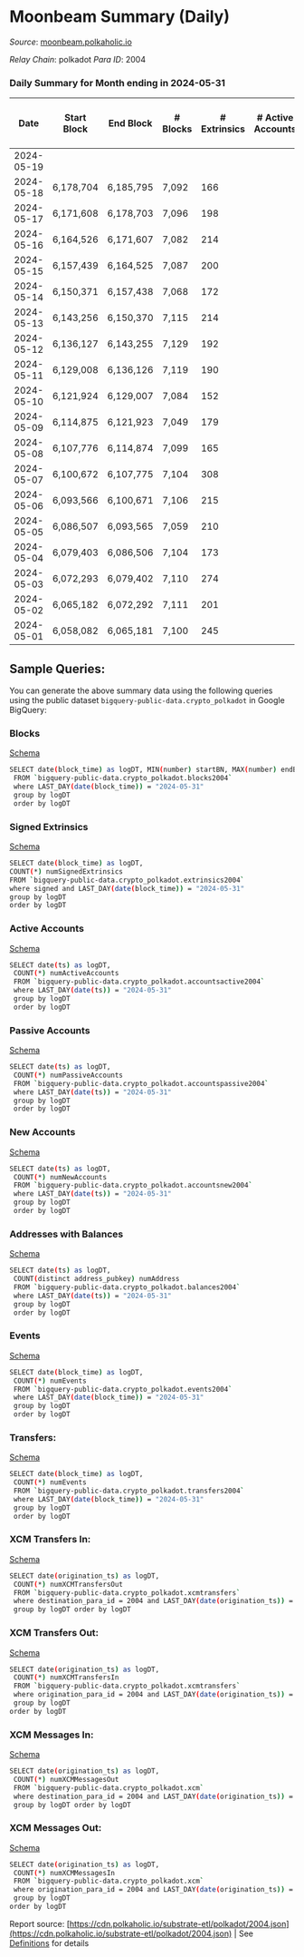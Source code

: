 # Moonbeam Summary (Daily)

_Source_: [moonbeam.polkaholic.io](https://moonbeam.polkaholic.io)

*Relay Chain*: polkadot
*Para ID*: 2004



### Daily Summary for Month ending in 2024-05-31


| Date    | Start Block | End Block | # Blocks | # Extrinsics | # Active Accounts | # Passive Accounts | # New Accounts | # Addresses | # Events  | # Transfers ($USD) | # XCM Transfers In ($USD) | # XCM Transfers Out ($USD) | # XCM In | # XCM Out | Issues |
|---------|-------------|-----------|----------|--------------|-------------------|--------------------|----------------|-------------|-----------|--------------------|---------------------------|----------------------------|----------|-----------|--------|
| 2024-05-19 |  |  |  |  |  |  |  |  |  |   |   |   |  |  |  |
| 2024-05-18 | 6,178,704 | 6,185,795 | 7,092 | 166 |  |  |  | 1,709,251 | 648,630 | 13,318 ($1,321,803.18) |   |   |  |  |  |
| 2024-05-17 | 6,171,608 | 6,178,703 | 7,096 | 198 |  |  |  | 1,708,839 | 803,436 | 21,031 ($4,034,110.68) |   |   |  |  |  |
| 2024-05-16 | 6,164,526 | 6,171,607 | 7,082 | 214 |  |  |  | 1,708,094 | 587,322 | 15,767 ($3,587,155.06) |   |   |  |  |  |
| 2024-05-15 | 6,157,439 | 6,164,525 | 7,087 | 200 |  |  |  | 1,707,581 | 721,884 | 19,764 ($4,576,118.96) |   |   |  |  |  |
| 2024-05-14 | 6,150,371 | 6,157,438 | 7,068 | 172 |  |  |  | 1,706,848 | 750,766 | 12,479 ($2,426,581.11) |   |   |  |  |  |
| 2024-05-13 | 6,143,256 | 6,150,370 | 7,115 | 214 |  |  |  | 1,706,416 | 670,874 | 12,732 ($2,708,326.35) |   |   |  |  |  |
| 2024-05-12 | 6,136,127 | 6,143,255 | 7,129 | 192 |  |  |  | 1,706,131 | 689,856 | 13,376 ($2,463,187.61) |   |   |  |  |  |
| 2024-05-11 | 6,129,008 | 6,136,126 | 7,119 | 190 |  |  |  | 1,705,731 | 675,668 | 11,149 ($1,760,957.54) |   |   |  |  |  |
| 2024-05-10 | 6,121,924 | 6,129,007 | 7,084 | 152 |  |  |  | 1,705,491 | 744,863 | 13,315 ($2,949,290.21) |   |   |  |  |  |
| 2024-05-09 | 6,114,875 | 6,121,923 | 7,049 | 179 |  |  |  | 1,705,268 | 786,959 | 14,773 ($2,872,054.62) |   |   |  |  |  |
| 2024-05-08 | 6,107,776 | 6,114,874 | 7,099 | 165 |  |  |  | 1,705,039 | 618,730 | 14,163 ($1,515,632.74) |   |   |  |  |  |
| 2024-05-07 | 6,100,672 | 6,107,775 | 7,104 | 308 |  |  |  | 1,704,724 | 613,813 | 12,270 ($1,787,360.82) |   |   |  |  |  |
| 2024-05-06 | 6,093,566 | 6,100,671 | 7,106 | 215 |  |  |  | 1,704,355 | 710,166 | 20,857 ($2,301,786.45) |   |   |  |  |  |
| 2024-05-05 | 6,086,507 | 6,093,565 | 7,059 | 210 |  |  |  | 1,703,945 | 1,007,020 | 25,785 ($2,121,811.48) |   |   |  |  |  |
| 2024-05-04 | 6,079,403 | 6,086,506 | 7,104 | 173 |  |  |  | 1,703,638 | 799,810 | 25,171 ($1,241,870.18) |   |   |  |  |  |
| 2024-05-03 | 6,072,293 | 6,079,402 | 7,110 | 274 |  |  |  | 1,703,247 | 782,833 | 28,940 ($2,993,870.36) |   |   |  |  |  |
| 2024-05-02 | 6,065,182 | 6,072,292 | 7,111 | 201 |  |  |  | 1,702,701 | 861,242 | 33,354 ($2,707,464.84) |   |   |  |  |  |
| 2024-05-01 | 6,058,082 | 6,065,181 | 7,100 | 245 |  |  |  | 1,702,078 | 947,036 | 40,288 ($3,374,701.17) |   |   |  |  |  |

## Sample Queries:
You can generate the above summary data using the following queries using the public dataset `bigquery-public-data.crypto_polkadot` in Google BigQuery:


### Blocks 

[Schema](https://github.com/colorfulnotion/substrate-etl/blob/main/schema/blocks.json)

```bash
SELECT date(block_time) as logDT, MIN(number) startBN, MAX(number) endBN, COUNT(*) numBlocks 
 FROM `bigquery-public-data.crypto_polkadot.blocks2004`  
 where LAST_DAY(date(block_time)) = "2024-05-31" 
 group by logDT 
 order by logDT
```

### Signed Extrinsics 

[Schema](https://github.com/colorfulnotion/substrate-etl/blob/main/schema/extrinsics.json)

```bash
SELECT date(block_time) as logDT, 
COUNT(*) numSignedExtrinsics 
FROM `bigquery-public-data.crypto_polkadot.extrinsics2004`  
where signed and LAST_DAY(date(block_time)) = "2024-05-31" 
group by logDT 
order by logDT
```

### Active Accounts 

[Schema](https://github.com/colorfulnotion/substrate-etl/blob/main/schema/accountsactive.json)

```bash
SELECT date(ts) as logDT, 
 COUNT(*) numActiveAccounts 
 FROM `bigquery-public-data.crypto_polkadot.accountsactive2004` 
 where LAST_DAY(date(ts)) = "2024-05-31" 
 group by logDT 
 order by logDT
```

### Passive Accounts 

[Schema](https://github.com/colorfulnotion/substrate-etl/blob/main/schema/accountspassive.json)

```bash
SELECT date(ts) as logDT, 
 COUNT(*) numPassiveAccounts 
 FROM `bigquery-public-data.crypto_polkadot.accountspassive2004` 
 where LAST_DAY(date(ts)) = "2024-05-31" 
 group by logDT 
 order by logDT
```

### New Accounts 

[Schema](https://github.com/colorfulnotion/substrate-etl/blob/main/schema/accountsnew.json)

```bash
SELECT date(ts) as logDT, 
 COUNT(*) numNewAccounts 
 FROM `bigquery-public-data.crypto_polkadot.accountsnew2004` 
 where LAST_DAY(date(ts)) = "2024-05-31" 
 group by logDT
 order by logDT
```

### Addresses with Balances 

[Schema](https://github.com/colorfulnotion/substrate-etl/blob/main/schema/balances.json)

```bash
SELECT date(ts) as logDT,
 COUNT(distinct address_pubkey) numAddress 
 FROM `bigquery-public-data.crypto_polkadot.balances2004` 
 where LAST_DAY(date(ts)) = "2024-05-31" 
 group by logDT 
 order by logDT
```

### Events 

[Schema](https://github.com/colorfulnotion/substrate-etl/blob/main/schema/events.json)

```bash
SELECT date(block_time) as logDT, 
 COUNT(*) numEvents 
 FROM `bigquery-public-data.crypto_polkadot.events2004` 
 where LAST_DAY(date(block_time)) = "2024-05-31" 
 group by logDT 
 order by logDT
```

### Transfers:

[Schema](https://github.com/colorfulnotion/substrate-etl/blob/main/schema/transfers.json)

```bash
SELECT date(block_time) as logDT, 
 COUNT(*) numEvents 
 FROM `bigquery-public-data.crypto_polkadot.transfers2004` 
 where LAST_DAY(date(block_time)) = "2024-05-31" 
 group by logDT 
 order by logDT
```

### XCM Transfers In: 

[Schema](https://github.com/colorfulnotion/substrate-etl/blob/main/schema/xcmtransfers.json)

```bash
SELECT date(origination_ts) as logDT, 
 COUNT(*) numXCMTransfersOut 
 FROM `bigquery-public-data.crypto_polkadot.xcmtransfers` 
 where destination_para_id = 2004 and LAST_DAY(date(origination_ts)) = "2024-05-31" 
 group by logDT order by logDT
```

### XCM Transfers Out: 

[Schema](https://github.com/colorfulnotion/substrate-etl/blob/main/schema/xcmtransfers.json)

```bash
SELECT date(origination_ts) as logDT, 
 COUNT(*) numXCMTransfersIn 
 FROM `bigquery-public-data.crypto_polkadot.xcmtransfers` 
 where origination_para_id = 2004 and LAST_DAY(date(origination_ts)) = "2024-05-31" 
 group by logDT 
order by logDT
```

### XCM Messages In: 

[Schema](https://github.com/colorfulnotion/substrate-etl/blob/main/schema/xcm.json)

```bash
SELECT date(origination_ts) as logDT, 
 COUNT(*) numXCMMessagesOut 
 FROM `bigquery-public-data.crypto_polkadot.xcm` 
 where destination_para_id = 2004 and LAST_DAY(date(origination_ts)) = "2024-05-31" 
 group by logDT order by logDT
```

### XCM Messages Out: 

[Schema](https://github.com/colorfulnotion/substrate-etl/blob/main/schema/xcm.json)

```bash
SELECT date(origination_ts) as logDT, 
 COUNT(*) numXCMMessagesIn 
 FROM `bigquery-public-data.crypto_polkadot.xcm` 
 where origination_para_id = 2004 and LAST_DAY(date(origination_ts)) = "2024-05-31" 
 group by logDT 
order by logDT
```


Report source: [https://cdn.polkaholic.io/substrate-etl/polkadot/2004.json](https://cdn.polkaholic.io/substrate-etl/polkadot/2004.json) | See [Definitions](/DEFINITIONS.md) for details

